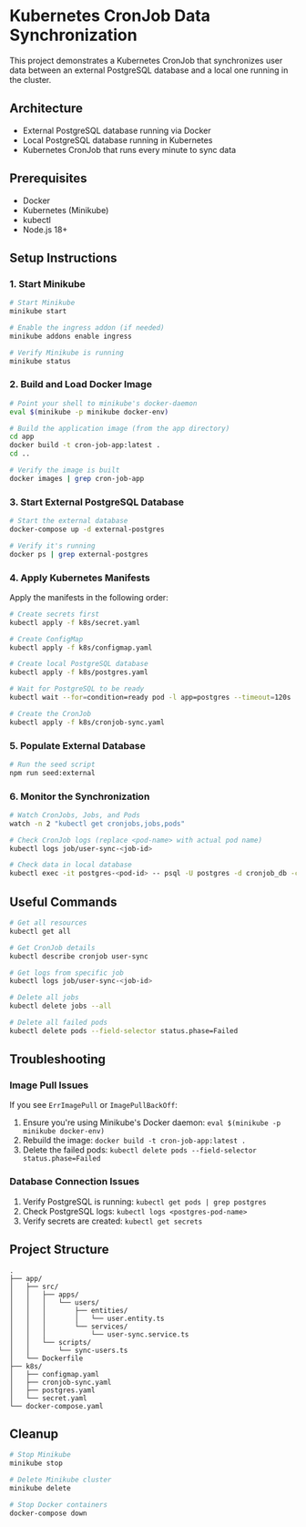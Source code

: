 # Kubernetes CronJob Data Synchronization

This project demonstrates a Kubernetes CronJob that synchronizes user data between an external PostgreSQL database and a local one running in the cluster.

## Architecture

- External PostgreSQL database running via Docker
- Local PostgreSQL database running in Kubernetes
- Kubernetes CronJob that runs every minute to sync data

## Prerequisites

- Docker
- Kubernetes (Minikube)
- kubectl
- Node.js 18+

## Setup Instructions

### 1. Start Minikube

```bash
# Start Minikube
minikube start

# Enable the ingress addon (if needed)
minikube addons enable ingress

# Verify Minikube is running
minikube status
```

### 2. Build and Load Docker Image

```bash
# Point your shell to minikube's docker-daemon
eval $(minikube -p minikube docker-env)

# Build the application image (from the app directory)
cd app
docker build -t cron-job-app:latest .
cd ..

# Verify the image is built
docker images | grep cron-job-app
```

### 3. Start External PostgreSQL Database

```bash
# Start the external database
docker-compose up -d external-postgres

# Verify it's running
docker ps | grep external-postgres
```

### 4. Apply Kubernetes Manifests

Apply the manifests in the following order:

```bash
# Create secrets first
kubectl apply -f k8s/secret.yaml

# Create ConfigMap
kubectl apply -f k8s/configmap.yaml

# Create local PostgreSQL database
kubectl apply -f k8s/postgres.yaml

# Wait for PostgreSQL to be ready
kubectl wait --for=condition=ready pod -l app=postgres --timeout=120s

# Create the CronJob
kubectl apply -f k8s/cronjob-sync.yaml
```

### 5. Populate External Database

```bash
# Run the seed script
npm run seed:external
```

### 6. Monitor the Synchronization

```bash
# Watch CronJobs, Jobs, and Pods
watch -n 2 "kubectl get cronjobs,jobs,pods"

# Check CronJob logs (replace <pod-name> with actual pod name)
kubectl logs job/user-sync-<job-id>

# Check data in local database
kubectl exec -it postgres-<pod-id> -- psql -U postgres -d cronjob_db -c "SELECT * FROM users;"
```

## Useful Commands

```bash
# Get all resources
kubectl get all

# Get CronJob details
kubectl describe cronjob user-sync

# Get logs from specific job
kubectl logs job/user-sync-<job-id>

# Delete all jobs
kubectl delete jobs --all

# Delete all failed pods
kubectl delete pods --field-selector status.phase=Failed
```

## Troubleshooting

### Image Pull Issues

If you see `ErrImagePull` or `ImagePullBackOff`:

1. Ensure you're using Minikube's Docker daemon: `eval $(minikube -p minikube docker-env)`
2. Rebuild the image: `docker build -t cron-job-app:latest .`
3. Delete the failed pods: `kubectl delete pods --field-selector status.phase=Failed`

### Database Connection Issues

1. Verify PostgreSQL is running: `kubectl get pods | grep postgres`
2. Check PostgreSQL logs: `kubectl logs <postgres-pod-name>`
3. Verify secrets are created: `kubectl get secrets`

## Project Structure

```
.
├── app/
│   ├── src/
│   │   ├── apps/
│   │   │   └── users/
│   │   │       ├── entities/
│   │   │       │   └── user.entity.ts
│   │   │       └── services/
│   │   │           └── user-sync.service.ts
│   │   └── scripts/
│   │       └── sync-users.ts
│   └── Dockerfile
├── k8s/
│   ├── configmap.yaml
│   ├── cronjob-sync.yaml
│   ├── postgres.yaml
│   └── secret.yaml
└── docker-compose.yaml
```

## Cleanup

```bash
# Stop Minikube
minikube stop

# Delete Minikube cluster
minikube delete

# Stop Docker containers
docker-compose down
```

